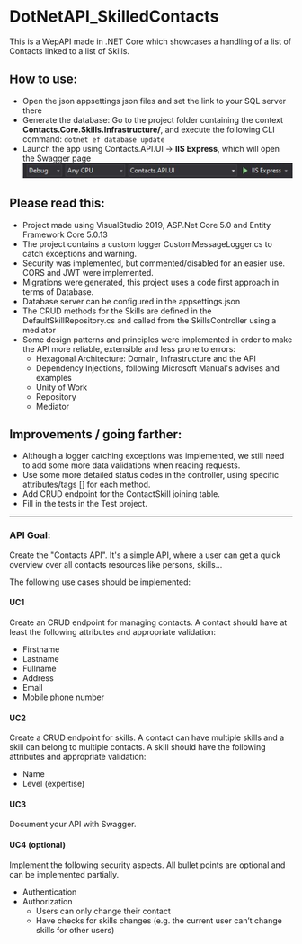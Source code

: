 # DotNetAPI_SkilledContacts
This is a WepAPI made in .NET Core which showcases a handling of a list of Contacts linked to a list of Skills.

## How to use:
- Open the json appsettings json files and set the link to your SQL server there
- Generate the database: Go to the project folder containing the context **Contacts.Core.Skills.Infrastructure/**, and execute the following CLI command:
``dotnet ef database update``
- Launch the app using Contacts.API.UI -> **IIS Express**, which will open the Swagger page
![VisualStudio 19 Launch Picture](https://raw.githubusercontent.com/RavenTheorist/DotNetAPI_SkilledContacts/main/GithubReadmeImages/VS2019_LaunchSelection.jpg?raw=true)

## Please read this:
- Project made using VisualStudio 2019, ASP.Net Core 5.0 and Entity Framework Core 5.0.13
- The project contains a custom logger CustomMessageLogger.cs to catch exceptions and warning.
- Security was implemented, but commented/disabled for an easier use. CORS and JWT were implemented.
- Migrations were generated, this project uses a code first approach in terms of Database.
- Database server can be configured in the appsettings.json
- The CRUD methods for the Skills are defined in the DefaultSkillRepository.cs and called from the SkillsController using a mediator
- Some design patterns and principles were implemented in order to make the API more reliable, extensible and less prone to errors:
   - Hexagonal Architecture: Domain, Infrastructure and the API
   - Dependency Injections, following Microsoft Manual's advises and examples
   - Unity of Work
   - Repository
   - Mediator

## Improvements / going farther:
- Although a logger catching exceptions was implemented, we still need to add some more data validations when reading requests.
- Use some more detailed status codes in the controller, using specific attributes/tags [] for each method.
- Add CRUD endpoint for the ContactSkill joining table.
- Fill in the tests in the Test project.

----------------------------------------------------------------------------------
### API Goal:
Create the "Contacts API". It's a simple API, where a user can get a quick overview over all contacts resources like persons, skills...

The following use cases should be implemented:

#### UC1
Create an CRUD endpoint for managing contacts. A contact should have at least the following attributes and appropriate validation:
- Firstname
- Lastname
- Fullname
- Address
- Email
- Mobile phone number

#### UC2
Create a CRUD endpoint for skills. A contact can have multiple skills and a skill can belong to multiple contacts. A skill should have the following attributes and appropriate validation:
- Name
- Level (expertise)

#### UC3
Document your API with Swagger.

#### UC4 (optional)
Implement the following security aspects. All bullet points are optional and can be implemented partially.
- Authentication
- Authorization
    - Users can only change their contact
    - Have checks for skills changes (e.g. the current user can’t change skills for other users)
